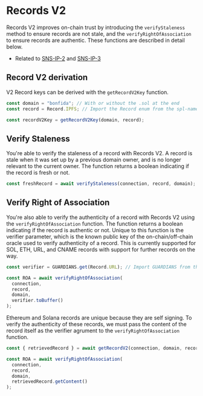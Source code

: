 # Records V2

Records V2 improves on-chain trust by introducing the `verifyStaleness` method to ensure records are not stale, and the `verifyRightOfAssociation` to ensure records are authentic. These functions are described in detail below.

- Related to [SNS-IP-2](https://github.com/Bonfida/sns-ip/blob/master/proposals/sns-ip-2.md) and [SNS-IP-3](https://github.com/Bonfida/sns-ip/blob/master/proposals/sns-ip-3.md)

## Record V2 derivation

V2 Record keys can be derived with the `getRecordV2Key` function.

```js
const domain = "bonfida"; // With or without the .sol at the end
const record = Record.IPFS; // Import the Record enum from the spl-name-service library

const recordV2Key = getRecordV2Key(domain, record);
```

## Verify Staleness

You're able to verify the staleness of a record with Records V2. A record is stale when it was set up by a previous domain owner, and is no longer relevant to the current owner. The function returns a boolean indicating if the record is fresh or not.

```js
const freshRecord = await verifyStaleness(connection, record, domain);
```

## Verify Right of Association

You're also able to verify the authenticity of a record with Records V2 using the `verifyRightOfAssociation` function. The function returns a boolean indicating if the record is authentic or not. Unique to this function is the verifier parameter, which is the known public key of the on-chain/off-chain oracle used to verify authenticity of a record. This is currently supported for SOL, ETH, URL, and CNAME records with support for further records on the way.

```js
const verifier = GUARDIANS.get(Record.URL); // Import GUARDIANS from the spl-name-service library

const ROA = await verifyRightOfAssociation(
  connection,
  record,
  domain,
  verifier.toBuffer()
);
```

Ethereum and Solana records are unique because they are self signing. To verify the authenticity of these records, we must pass the content of the record itself as the verifier agrument to the `verifyRightOfAssociation` function.

```js
const { retrievedRecord } = await getRecordV2(connection, domain, record); // Import getRecordV2 from the spl-name-service library

const ROA = await verifyRightOfAssociation(
  connection,
  record,
  domain,
  retrievedRecord.getContent()
);
```
